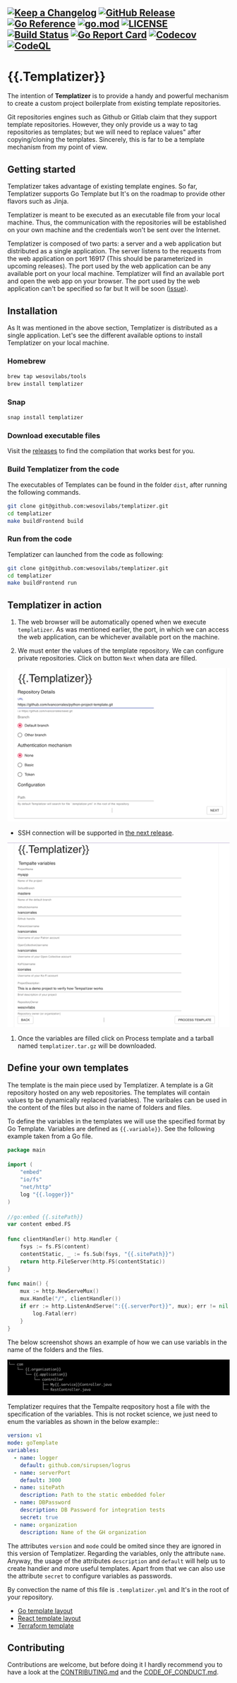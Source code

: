 
[![Keep a Changelog](https://img.shields.io/badge/changelog-Keep%20a%20Changelog-%23E05735)](CHANGELOG.md)
[![GitHub Release](https://img.shields.io/github/v/release/wesovilabs/templatizer)](https://github.com/wesovilabs/templatizer/releases)
[![Go Reference](https://pkg.go.dev/badge/github.com/wesovilabs/templatizer.svg)](https://pkg.go.dev/github.com/wesovilabs/templatizer)
[![go.mod](https://img.shields.io/github/go-mod/go-version/wesovilabs/templatizer)](go.mod)
[![LICENSE](https://img.shields.io/github/license/wesovilabs/templatizer)](LICENSE)
[![Build Status](https://img.shields.io/github/workflow/status/wesovilabs/templatizer/build)](https://github.com/wesovilabs/templatizer/actions?query=workflow%3Abuild+branch%3Amain)
[![Go Report Card](https://goreportcard.com/badge/github.com/wesovilabs/templatizer)](https://goreportcard.com/report/github.com/wesovilabs/templatizer)
[![Codecov](https://codecov.io/gh/wesovilabs/templatizer/branch/main/graph/badge.svg)](https://codecov.io/gh/wesovilabs/templatizer)
[![CodeQL](https://github.com/wesovilabs/templatizer/actions/workflows/codeql-analysis.yml/badge.svg?branch=main)](https://github.com/wesovilabs/templatizer/actions/workflows/codeql-analysis.yml)
---
# {{.Templatizer}}

The intention of **Templatizer** is to provide a handy and powerful mechanism to create a custom project boilerplate from existing template repositories.

Git repositories engines such as Github or Gitlab claim that they support template repositories. However, they only provide us a way to tag repositories as templates; but we will need to replace values" after copying/cloning the templates.  Sincerely,  this is far to be a template mechanism from my point of view.

## Getting started

Templatizer takes advantage of existing template engines. So far, Templatizer supports Go Template but It's on the roadmap to provide other flavors such as Jinja.

Templatizer is meant to be executed as an executable file from your local machine. Thus,  the communication with the repositories will be established on your own machine and the credentials won't be sent over the Internet.

Templatizer is composed of two parts: a server and a web application but distributed as a single application. The server listens to the requests from the web application on port 16917 (This should be parameterized in upcoming releases). The port used by the web application can be any available port on your local machine. Templatizer will find an available port and open the web app on your browser. The port used by the web application can't be specified so far but It will be soon ([issue](https://github.com/wesovilabs/templatizer/issues/5)).

## Installation

As It was mentioned in the above section, Templatizer is distributed as a single application. Let's see the different available options to install Templatizer on your local machine.
### Homebrew

```bash
brew tap wesovilabs/tools
brew install templatizer
```
### Snap

```bash
snap install templatizer
```
### Download executable files

Visit the [releases](https://github.com/wesovilabs/templatizer/releases) to find the compilation that works best  for you.

### Build Templatizer from the code

The executables of Templates can be found in the folder `dist`, after running the following commands.

```bash
git clone git@github.com:wesovilabs/templatizer.git
cd templatizer
make buildFrontend build
```
### Run from the code

Templatizer can launched from the code as following:

```bash
git clone git@github.com:wesovilabs/templatizer.git
cd templatizer
make buildFrontend run
```

## Templatizer in action

1. The web browser will be automatically opened when we execute `templatizer`. As was mentioned earlier, the port,  in which we can access the web application, can be whichever available port on the machine.

2. We must enter the values of the template repository. We can configure private repositories. Click on button `Next` when data are filled.

![Templatizer](docs/templatizer-step1.png)

* SSH connection will be supported in [the next release](https://github.com/wesovilabs/templatizer/issues/3).


![Templatizer](docs/templatizer-step3.png)

1. Once the variables are filled click on Process template and a tarball named `templatizer.tar.gz` will be downloaded.





## Define your own templates

The template is the main piece used by Templatizer. A template is a Git repository  hosted  on any web repositories. The templates  will contain values tp be dynamically replaced (variables). The varibales can be used in the content of the files but also in the name of folders and files.

To define the variables in the templates we will use the specified format by Go Template. Variables are defined as `{{.variable}}`. See the following example taken from a Go file.

```go
package main

import (
	"embed"
	"io/fs"
	"net/http"
	log "{{.logger}}"
)

//go:embed {{.sitePath}}
var content embed.FS

func clientHandler() http.Handler {
	fsys := fs.FS(content)
	contentStatic, _ := fs.Sub(fsys, "{{.sitePath}}")
	return http.FileServer(http.FS(contentStatic))
}

func main() {
	mux := http.NewServeMux()
	mux.Handle("/", clientHandler())
	if err := http.ListenAndServe(":{{.serverPort}}", mux); err != nil {
		log.Fatal(err)
	}
}
```

The below screenshot shows an example of how we can use variabls in the name of the folders and the files.

![Templatizer](docs/screenshot.png)

Templatizer requires that the Tempalte reqpository host a file with the specification of the variables. This is not rocket science, we just need to enum the variables as shown in the below example::

```yml
version: v1
mode: goTemplate
variables:
  - name: logger
    default: github.com/sirupsen/logrus
  - name: serverPort
    default: 3000
  - name: sitePath
    description: Path to the static embedded foler
  - name: DBPassword
	description: DB Password for integration tests
	secret: true
  - name: organization
    description: Name of the GH organization
```

The attributes `version` and `mode` could be omited since they are ignored in this version of Templatizer. Regarding the variables, only the attribute `name`. Anyway, the usage of the attributes `description` and `default` will help us to create handier and more useful templates. Apart from that we can also use the attribute `secret` to configure variables as passwords.

By convection the name of this file is `.templatizer.yml` and It's in the root of your repository.


- [Go template layout]()
- [React template layout]()
- [Terraform template]()

## Contributing

Contributions are welcome, but before doing it I hardly recommend you to have a look at the [CONTRIBUTING.md](CONTRIBUTING.md) and the [CODE_OF_CONDUCT.md](CODE_OF_CONDUCT.md).
